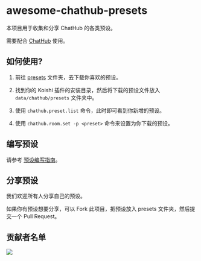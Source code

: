 # awesome-chathub-presets

本项目用于收集和分享 ChatHub 的各类预设。

需要配合 [ChatHub](https://chathub.dingyi222666.top/) 使用。

## 如何使用?

1. 前往 [presets](/presets/) 文件夹，去下载你喜欢的预设。

2. 找到你的 Koishi 插件的安装目录，然后将下载的预设文件放入 `data/chathub/presets` 文件夹中。

3. 使用 `chathub.preset.list` 命令，此时即可看到你新增的预设。

4. 使用 `chathub.room.set -p <preset>` 命令来设置为你下载的预设。

## 编写预设

请参考 [预设编写指南](https://chathub.dingyi222666.top/guide/preset-system/write-preset.html)。

## 分享预设

我们欢迎所有人分享自己的预设。

如果你有预设想要分享，可以 Fork 此项目，把预设放入 presets 文件夹，然后提交一个 Pull Request。

## 贡献者名单  

<a href="https://github.com/ChatHubLab/awesome-chathub-presets/graphs/contributors">
  <img src="https://contrib.rocks/image?repo=ChatHubLab/awesome-chathub-presets" />
</a>


